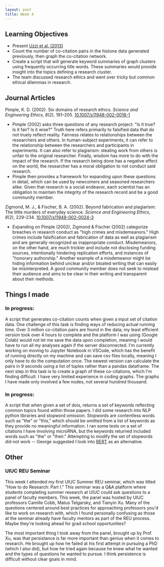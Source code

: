 ```yaml
---
layout: post
title: Week 4
---
```


## Learning Objectives
<ul>
  <li>Present <a href="https://doi.org/10.1126/science.1240474">Uzzi et al. (2013)</a> </li>
  <li>Count the number of co-citation pairs in the histone data generated previously, then graph the co-citation network. </li>
  <li>Create a script that will generate keyword summaries of graph clusters using frequently occurring title words. These summaries would provide insight into the topics defining a research cluster.</li>
  <li>The team discussed research ethics and went over tricky but common ethical dilemmas in research.</li>
</ul>

## Journal Articles
Pimple, K. D. (2002). Six domains of research ethics. <i>Science and Engineering Ethics</i>, <i>8</i>(2), 191–205. [10.1007/s11948-002-0018-1](https://doi.org/10.1007/s11948-002-0018-1)
<ul>
<li>Pimple (2002) asks three questions of any research project: "Is it true? Is it fair? Is it wise?" Truth here refers primarily to falsified data that do not truely reflect reality. Fairness relates to relationships between the researchers and others. In human-subject experiments, it can refer to the relationship between the researchers and participants in experiments. It can also refer to plagiarism: stealing work from others is unfair to the original researcher. Finally, wisdom has more to do with the impact of the research. If the research being done has a negative effect on the world, the researcher has a moral obligation to not conduct said research. </li>

<li>Pimple then provides a framework for expanding upon these questions in detail, which can be used by newcomers and seasoned researchers alike. Given that research is a social endeavor, each scientist has an obligation to maintain the integrity of the research record and be a good community member. </li>
</ul>

Zigmond, M. J., & Fischer, B. A. (2002). Beyond fabrication and plagiarism: The little murders of everyday science. <i>Science and Engineering Ethics</i>, <i>8</i>(2), 229–234. [10.1007/s11948-002-0024-3](https://doi.org/10.1007/s11948-002-0024-3)
<ul>
<li>Expanding on Pimple (2002), Zigmond & Fischer (2002) categorize breaches in research conduct as "high crimes and misdemeanors." High crimes include falsification and fabrication of data as well as plagiarism and are generally recognized as inappropriate conduct. Misdemeanors, on the other hand, are much trickier and include not disclosing funding sources, intentionally hindering replication efforts, and instances of "honorary authorship." Another example of a misdemeanor might be hiding information behind unclear and/or bloated writing that can easily be misinterpreted. A good community member does not seek to mislead their audience and aims to be clear in their writing and transparent about their methods. </li>
</ul>

## Things I made
### In progress: 
A script that generates co-citation counts when given a input set of citation data. One challenge of this task is finding ways of reducing actual running time. Over 3 million co-citation pairs are found in the data; my least efficient version took over 4 hours to complete and the platform I was using (Google Colab) would not let me save the data upon completion, meaning I would have to run all my analyses again if the server disconnected. I'm currently working on moving to Jupyter Notebook in VSCode, which has the benefit of running directly on my machine and can save csv files locally, meaning I only have to do the computation once. The newest version can calculate the pairs in 9 seconds using a list of tuples rather than a pandas dataframe. The next step in this task is to create a graph of these co-citations, which I'm finding difficult. I have very limited experience in coding graphs. The graphs I have made only involved a few nodes, not several hundred thousand.

### In progress: 
A script that when given a set of dois, returns a set of keywords reflecting common topics found within those papers. I did some research into NLP python libraries and stopword omission. Stopwords are contentless words such as "the" or "this," which should be omitted from a list of keywords as they provide no meaningful information. I ran some tests on a set of citations I have involving microRNA, but the keywords returned included words such as "the" or "their." Attempting to modify the set of stopwords did not work -- George suggested I look into <a href="https://www.tensorflow.org/text/tutorials/classify_text_with_bert">BERT</a> as an alternative.

## Other
### UIUC REU Seminar
This week I attended my first UIUC Summer REU seminar, which was titled "How to do Research: Part I." This seminar was a Q&A platform where students completing summer research at UIUC could ask questions to a panel of faculty members. This week, the panel was hosted by UIUC professors Camille Cobb, Matus Telgarsky, and Tianyin Xu. Many of the questions centered around best practices for approaching professors you'd like to work on research with, which I found personally confusing as those at the seminar already have faculty mentors as part of the REU process. Maybe they're looking ahead for grad school opportunities? 

The most important thing I took away from the panel, brought up by Prof. Xu, was that persistance is far more important than genius when it comes to research. He brought up how he failed at his first attempt in pursuing a PhD (which I also did), but how he tried again because he knew what he wanted and the types of questions he wanted to pursue. I think persistence is difficult without clear goals in mind.

